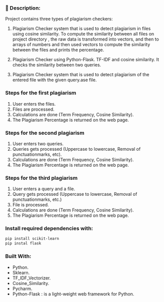 ### 📜 Description:

Project contains three types of plagiarism checkers:

1) Plagiarism Checker system that is used to detect plagiarism in files using cosine similarity. To compute the similarity between all files on project directory , the raw data is transformed into vectors, and then to arrays of numbers and then used vectors to compute the similarity between the files and prints the percentage. 

2) Plagiarism Checker using Python-Flask. TF-IDF and cosine similarity. It checks the similarity  between two queries.

3) Plagiarism Checker system that is used to detect plagiarism of the entered file with the given query.ase file.

### Steps for the first plagiarism
1. User enters the files.
2. Files are processed.
3. Calculations are done (Term Frequency, Cosine Similarity).
4. The Plagiarism Percentage is returned on the web page.

### Steps for the second plagiarism
1. User enters two queries.
2. Queries gets processed (Uppercase to lowercase, Removal of punctuationmarks, etc).
3. Calculations are done (Term Frequency, Cosine Similarity).
4. The Plagiarism Percentage is returned on the web page.

### Steps for the third plagiarism
1. User enters a query and a file.
2. Query gets processed (Uppercase to lowercase, Removal of punctuationmarks, etc.)
3. File is processed.
4. Calculations are done (Term Frequency, Cosine Similarity).
5. The Plagiarism Percentage is returned on the web page.

### Install required dependencies with:

```bash
pip install scikit-learn
pip instal flask
```

### Built With:

- Python.
- Sklearn.
- TF_IDF_Vectorizer.
- Cosine_Similarity.
- Pycharm.
- Python-Flask : is a light-weight web framework for Python.
